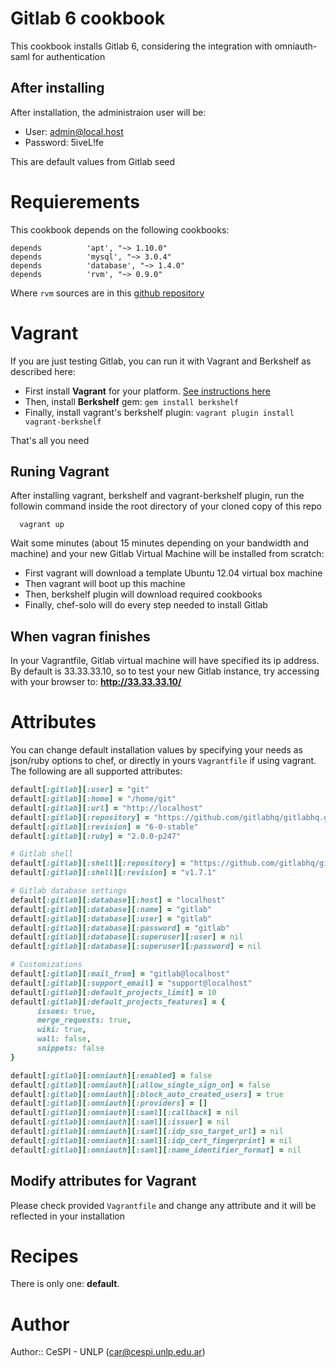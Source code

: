 # Gitlab 6 cookbook

This cookbook installs Gitlab 6, considering the integration with
omniauth-saml for authentication

## After installing
After installation, the administraion user  will be:

* User: admin@local.host
* Password: 5iveL!fe

This are default values from Gitlab seed

# Requierements

This cookbook depends on the following cookbooks:

```
depends          'apt', "~> 1.10.0"
depends          'mysql', "~> 3.0.4"
depends          'database', "~> 1.4.0"
depends          'rvm', "~> 0.9.0"
```

Where `rvm` sources are in this [github
repository](https://github.com/fnichol/chef-rvm)

# Vagrant 

If you are just testing Gitlab, you can run it with Vagrant and Berkshelf as
described here:

* First install **Vagrant** for your platform. [See instructions
  here](http://www.vagrantup.com/)
* Then, install **Berkshelf** gem: `gem install berkshelf`
* Finally, install vagrant's berkshelf plugin: `vagrant plugin install vagrant-berkshelf`

That's all you need

## Runing Vagrant 

After installing vagrant, berkshelf and vagrant-berkshelf plugin, run the
followin command inside the root directory of your cloned copy of this repo

```
  vagrant up
```

Wait some minutes (about 15 minutes depending on your bandwidth and machine) and your 
new Gitlab Virtual Machine will be installed from scratch:

* First vagrant will download a template Ubuntu 12.04 virtual box machine
* Then vagrant will boot up this machine
* Then, berkshelf plugin will download required cookbooks 
* Finally, chef-solo will do every step needed to install Gitlab

## When vagran finishes

In your Vagrantfile, Gitlab virtual machine will have specified its ip address. By
default is 33.33.33.10, so to test your new Gitlab instance, try accessing with
your browser to: **http://33.33.33.10/**

# Attributes

You can change default installation values by specifying your needs as json/ruby
options to chef, or directly in yours `Vagrantfile` if using vagrant.
The following are all supported attributes:

``` ruby
default[:gitlab][:user] = "git"
default[:gitlab][:home] = "/home/git"
default[:gitlab][:url] = "http://localhost"
default[:gitlab][:repository] = "https://github.com/gitlabhq/gitlabhq.git"
default[:gitlab][:revision] = "6-0-stable"
default[:gitlab][:ruby] = "2.0.0-p247"

# Gitlab shell
default[:gitlab][:shell][:repository] = "https://github.com/gitlabhq/gitlab-shell.git"
default[:gitlab][:shell][:revision] = "v1.7.1"

# Gitlab database settings
default[:gitlab][:database][:host] = "localhost"
default[:gitlab][:database][:name] = "gitlab"
default[:gitlab][:database][:user] = "gitlab"
default[:gitlab][:database][:password] = "gitlab"
default[:gitlab][:database][:superuser][:user] = nil
default[:gitlab][:database][:superuser][:password] = nil

# Customizations
default[:gitlab][:mail_from] = "gitlab@localhost"
default[:gitlab][:support_email] = "support@localhost"
default[:gitlab][:default_projects_limit] = 10
default[:gitlab][:default_projects_features] = {
      issues: true,
      merge_requests: true,
      wiki: true,
      wall: false,
      snippets: false
}

default[:gitlab][:omniauth][:enabled] = false
default[:gitlab][:omniauth][:allow_single_sign_on] = false
default[:gitlab][:omniauth][:block_auto_created_users] = true
default[:gitlab][:omniauth][:providers] = []
default[:gitlab][:omniauth][:saml][:callback] = nil
default[:gitlab][:omniauth][:saml][:issuer] = nil
default[:gitlab][:omniauth][:saml][:idp_sso_target_url] = nil
default[:gitlab][:omniauth][:saml][:idp_cert_fingerprint] = nil
default[:gitlab][:omniauth][:saml][:name_identifier_format] = nil

```

## Modify attributes for Vagrant

Please check provided `Vagrantfile` and change any attribute and it will be
reflected in your installation

# Recipes

There is only one: **default**. 

# Author

Author:: CeSPI - UNLP (<car@cespi.unlp.edu.ar>)
